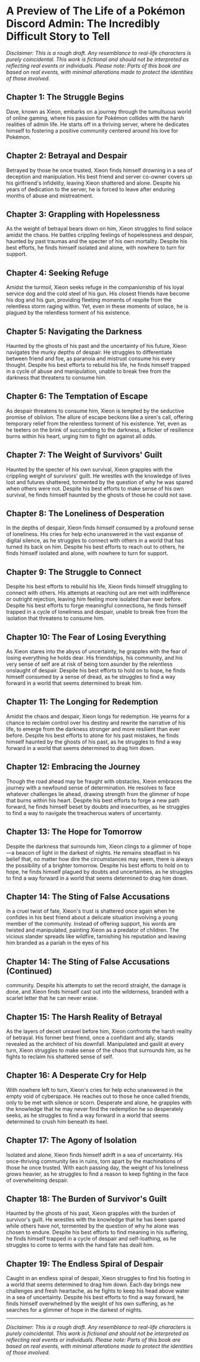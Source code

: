 
# A Preview of The Life of a Pokémon Discord Admin: The Incredibly Difficult Story to Tell

*Disclaimer: This is a rough draft. Any resemblance to real-life characters is purely coincidental. This work is fictional and should not be interpreted as reflecting real events or individuals. Please note: Parts of this book are based on real events, with minimal alterations made to protect the identities of those involved.*



## Chapter 1: The Struggle Begins

Dave, known as Xieon, embarks on a journey through the tumultuous world of online gaming, where his passion for Pokémon collides with the harsh realities of admin life. He starts off in a thriving server, where he dedicates himself to fostering a positive community centered around his love for Pokémon.

## Chapter 2: Betrayal and Despair

Betrayed by those he once trusted, Xieon finds himself drowning in a sea of deception and manipulation. His best friend and server co-owner covers up his girlfriend's infidelity, leaving Xieon shattered and alone. Despite his years of dedication to the server, he is forced to leave after enduring months of abuse and mistreatment.

## Chapter 3: Grappling with Hopelessness

As the weight of betrayal bears down on him, Xieon struggles to find solace amidst the chaos. He battles crippling feelings of hopelessness and despair, haunted by past traumas and the specter of his own mortality. Despite his best efforts, he finds himself isolated and alone, with nowhere to turn for support.

## Chapter 4: Seeking Refuge

Amidst the turmoil, Xieon seeks refuge in the companionship of his loyal service dog and the cold steel of his gun. His closest friends have become his dog and his gun, providing fleeting moments of respite from the relentless storm raging within. Yet, even in these moments of solace, he is plagued by the relentless torment of his existence.

## Chapter 5: Navigating the Darkness

Haunted by the ghosts of his past and the uncertainty of his future, Xieon navigates the murky depths of despair. He struggles to differentiate between friend and foe, as paranoia and mistrust consume his every thought. Despite his best efforts to rebuild his life, he finds himself trapped in a cycle of abuse and manipulation, unable to break free from the darkness that threatens to consume him.

## Chapter 6: The Temptation of Escape

As despair threatens to consume him, Xieon is tempted by the seductive promise of oblivion. The allure of escape beckons like a siren's call, offering temporary relief from the relentless torment of his existence. Yet, even as he teeters on the brink of succumbing to the darkness, a flicker of resilience burns within his heart, urging him to fight on against all odds.

## Chapter 7: The Weight of Survivors' Guilt

Haunted by the specter of his own survival, Xieon grapples with the crippling weight of survivors' guilt. He wrestles with the knowledge of lives lost and futures shattered, tormented by the question of why he was spared when others were not. Despite his best efforts to make sense of his own survival, he finds himself haunted by the ghosts of those he could not save.

## Chapter 8: The Loneliness of Desperation

In the depths of despair, Xieon finds himself consumed by a profound sense of loneliness. His cries for help echo unanswered in the vast expanse of digital silence, as he struggles to connect with others in a world that has turned its back on him. Despite his best efforts to reach out to others, he finds himself isolated and alone, with nowhere to turn for support.

## Chapter 9: The Struggle to Connect

Despite his best efforts to rebuild his life, Xieon finds himself struggling to connect with others. His attempts at reaching out are met with indifference or outright rejection, leaving him feeling more isolated than ever before. Despite his best efforts to forge meaningful connections, he finds himself trapped in a cycle of loneliness and despair, unable to break free from the isolation that threatens to consume him.

## Chapter 10: The Fear of Losing Everything

As Xieon stares into the abyss of uncertainty, he grapples with the fear of losing everything he holds dear. His friendships, his community, and his very sense of self are at risk of being torn asunder by the relentless onslaught of despair. Despite his best efforts to hold on to hope, he finds himself consumed by a sense of dread, as he struggles to find a way forward in a world that seems determined to break him.

## Chapter 11: The Longing for Redemption

Amidst the chaos and despair, Xieon longs for redemption. He yearns for a chance to reclaim control over his destiny and rewrite the narrative of his life, to emerge from the darkness stronger and more resilient than ever before. Despite his best efforts to atone for his past mistakes, he finds himself haunted by the ghosts of his past, as he struggles to find a way forward in a world that seems determined to drag him down.

## Chapter 12: Embracing the Journey

Though the road ahead may be fraught with obstacles, Xieon embraces the journey with a newfound sense of determination. He resolves to face whatever challenges lie ahead, drawing strength from the glimmer of hope that burns within his heart. Despite his best efforts to forge a new path forward, he finds himself beset by doubts and insecurities, as he struggles to find a way to navigate the treacherous waters of uncertainty.

## Chapter 13: The Hope for Tomorrow

Despite the darkness that surrounds him, Xieon clings to a glimmer of hope—a beacon of light in the darkest of nights. He remains steadfast in his belief that, no matter how dire the circumstances may seem, there is always the possibility of a brighter tomorrow. Despite his best efforts to hold on to hope, he finds himself plagued by doubts and uncertainties, as he struggles to find a way forward in a world that seems determined to drag him down.

## Chapter 14: The Sting of False Accusations

In a cruel twist of fate, Xieon's trust is shattered once again when he confides in his best friend about a delicate situation involving a young member of the community. Instead of offering support, his words are twisted and manipulated, painting Xieon as a predator of children. The vicious slander spreads like wildfire, tarnishing his reputation and leaving him branded as a pariah in the eyes of his

## Chapter 14: The Sting of False Accusations (Continued)

community. Despite his attempts to set the record straight, the damage is done, and Xieon finds himself cast out into the wilderness, branded with a scarlet letter that he can never erase.

## Chapter 15: The Harsh Reality of Betrayal

As the layers of deceit unravel before him, Xieon confronts the harsh reality of betrayal. His former best friend, once a confidant and ally, stands revealed as the architect of his downfall. Manipulated and gaslit at every turn, Xieon struggles to make sense of the chaos that surrounds him, as he fights to reclaim his shattered sense of self.

## Chapter 16: A Desperate Cry for Help

With nowhere left to turn, Xieon's cries for help echo unanswered in the empty void of cyberspace. He reaches out to those he once called friends, only to be met with silence or scorn. Desperate and alone, he grapples with the knowledge that he may never find the redemption he so desperately seeks, as he struggles to find a way forward in a world that seems determined to crush him beneath its heel.

## Chapter 17: The Agony of Isolation

Isolated and alone, Xieon finds himself adrift in a sea of uncertainty. His once-thriving community lies in ruins, torn apart by the machinations of those he once trusted. With each passing day, the weight of his loneliness grows heavier, as he struggles to find a reason to keep fighting in the face of overwhelming despair.

## Chapter 18: The Burden of Survivor's Guilt

Haunted by the ghosts of his past, Xieon grapples with the burden of survivor's guilt. He wrestles with the knowledge that he has been spared while others have not, tormented by the question of why he alone was chosen to endure. Despite his best efforts to find meaning in his suffering, he finds himself trapped in a cycle of despair and self-loathing, as he struggles to come to terms with the hand fate has dealt him.

## Chapter 19: The Endless Spiral of Despair

Caught in an endless spiral of despair, Xieon struggles to find his footing in a world that seems determined to drag him down. Each day brings new challenges and fresh heartache, as he fights to keep his head above water in a sea of uncertainty. Despite his best efforts to find a way forward, he finds himself overwhelmed by the weight of his own suffering, as he searches for a glimmer of hope in the darkest of nights.

---

*Disclaimer: This is a rough draft. Any resemblance to real-life characters is purely coincidental. This work is fictional and should not be interpreted as reflecting real events or individuals. Please note: Parts of this book are based on real events, with minimal alterations made to protect the identities of those involved.*
